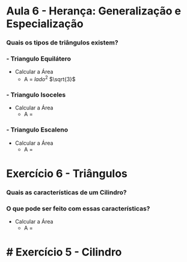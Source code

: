 # Aula 6 - Herança: Generalização e Especialização

### Quais os tipos de triângulos existem?
### - Triangulo Equilátero

  - Calcular a Área
    - A = $lado^2$ $\sqrt{3}$
### - Triangulo Isoceles

  - Calcular a Área
    - A =

### - Triangulo Escaleno

  - Calcular a Área
    - A =
  
# Exercício 6 - Triângulos

### Quais as características de um Cilindro?

### O que pode ser feito com essas características?

- Calcular a Área
  - A =

# # Exercício 5 - Cilindro
